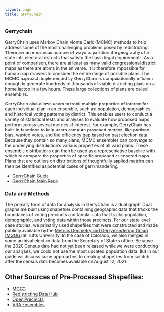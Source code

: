 ```yaml
---
layout: page
title: GerryChain 
---
```


### Gerrychain 

GerryChain uses Markov Chain Monte Carlo (MCMC) methods to help address some of the most challenging problems posed by redistricting. There are an enormous number of ways to partition the geography of a state into electoral districts that satisfy the basic legal requirements. As a point of comparison, there are at least as many valid congressional district maps as there are atoms in the universe. It is therefore impossible for human map drawers to consider the entire range of possible plans. The MCMC approach implemented by GerryChain is computationally efficient enough to generate hundreds of thousands of viable districting plans on a home laptop in a few hours. These large collections of plans are called ensembles.


GerryChain also allows users to track multiple properties of interest for each individual plan in an ensemble, such as: population, demographics, and historical voting patterns by district. This enables users to conduct a variety of statistical tests and analyses to evaluate how proposed maps perform across several metrics of interest. For example, GerryChain has built-in functions to help users compute proposed metrics, like partisan bias, wasted votes, and the efficiency gap based on past election data. Because they contain so many plans, MCMC ensembles can converge to the underlying distribution’s various properties of all valid plans. These ensemble distributions can then be used as a representative baseline with which to compare the properties of specific proposed or enacted maps. Plans that are outliers on distributions of thoughtfully applied metrics can then be identified as potential cases of gerrymandering.

* [GerryChain Guide](http://www.math.wsu.edu/faculty/ddeford/GerryChain_Guide.pdf)
* [GerryChain Main Repo](http://github.com/mggg/gerrychain)


### Data and Methods

The primary form of data for analysis in GerryChain is a dual graph. Dual graphs are built using shapefiles containing geographic data that tracks the boundaries of voting precincts and tabular data that tracks population, demographic, and voting data within those precincts. For our state level case studies, we primarily used shapefiles that were constructed and made publicly available by the [Metrics Geometry and Gerrymandering Group (MGGG)](https://mggg.org/) at Tufts University. In the case of Colorado, we also merged in some archival election data from the Secretary of State's office. Because the 2020 Census data had not yet been released while we were conducting our analyses, we could not use the most updated population data. But in our guide we discuss some approaches to creating shapefiles from scratch after the census data becomes available on August 12, 2021.

## Other Sources of Pre-Processed Shapefiles:
* [MGGG](https://github.com/mggg-states/)
* [Redistricting Data Hub](https://redistrictingdatahub.com)
* [Open Precincts](https://openprecincts.org/)
* [VRA Ensembles](https://github.com/mggg/VRA_ensembles)
